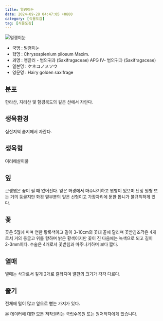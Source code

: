 ```yaml
---
title: 털괭이눈
date: 2024-09-28 04:47:05 +0800
category: [식물도감]
tag: [식물도감]
---
```




![털괭이눈](/fileUpload/plants/basic/Saxifragaceae/Chrysosplenium/6870/1_th2.JPG)
- 국명 : 털괭이눈
- 학명 : Chrysosplenium pilosum Maxim.
- 과명 : 앵글러 - 범의귀과 (Saxifragaceae) APG Ⅳ- 범의귀과 (Saxifragaceae)
- 일본명 : ケネコノメソウ
- 영문명 : Hairy golden saxifrage


## 분포
한라산, 지리산 및 함경북도의 깊은 산에서 자란다.
## 생육환경
심산지역 습지에서 자란다.
## 생육형
여러해살이풀 
## 잎
근생엽은 꽃이 필 때 없어진다. 잎은 화경에서 마주나기하고 엽병이 있으며 난상 원형 또는 거의 둥글지만 화경 밑부분의 잎은 선형이고 가장자리에 둔한 톱니가 불규칙하게 있다.
## 꽃
꽃은 5월에 피며 연한 황록색이고 길이 3-10cm의 꽃대 끝에 달리며 꽃받침조각은 4개로서 거의 둥글고 위를 향하며 밝은 황색이지만 꽃이 진 다음에는 녹색으로 되고 길이 2-3mm이다. 수술은 4개로서 꽃받침과 마주나기하며 보다 짧다.
## 열매
열매는 삭과로서 깊게 2개로 갈라지며 열편의 크기가 각각 다르다.
## 줄기
전체에 털이 많고 옆으로 뻗는 가지가 있다.






본 데이터에 대한 모든 저작권리는 국립수목원 또는 원저작자에게 있습니다.
